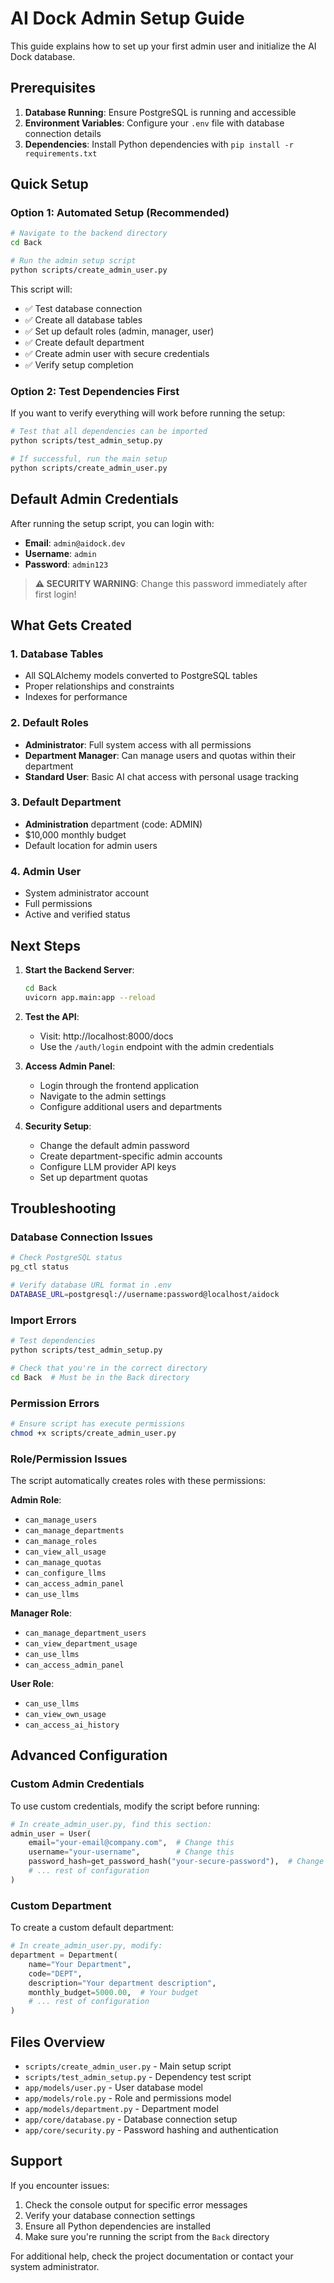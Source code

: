# AI Dock Admin Setup Guide

This guide explains how to set up your first admin user and initialize the AI Dock database.

## Prerequisites

1. **Database Running**: Ensure PostgreSQL is running and accessible
2. **Environment Variables**: Configure your `.env` file with database connection details
3. **Dependencies**: Install Python dependencies with `pip install -r requirements.txt`

## Quick Setup

### Option 1: Automated Setup (Recommended)

```bash
# Navigate to the backend directory
cd Back

# Run the admin setup script
python scripts/create_admin_user.py
```

This script will:
- ✅ Test database connection
- ✅ Create all database tables
- ✅ Set up default roles (admin, manager, user)
- ✅ Create default department
- ✅ Create admin user with secure credentials
- ✅ Verify setup completion

### Option 2: Test Dependencies First

If you want to verify everything will work before running the setup:

```bash
# Test that all dependencies can be imported
python scripts/test_admin_setup.py

# If successful, run the main setup
python scripts/create_admin_user.py
```

## Default Admin Credentials

After running the setup script, you can login with:

- **Email**: `admin@aidock.dev`
- **Username**: `admin`
- **Password**: `admin123`

> **⚠️ SECURITY WARNING**: Change this password immediately after first login!

## What Gets Created

### 1. Database Tables
- All SQLAlchemy models converted to PostgreSQL tables
- Proper relationships and constraints
- Indexes for performance

### 2. Default Roles
- **Administrator**: Full system access with all permissions
- **Department Manager**: Can manage users and quotas within their department
- **Standard User**: Basic AI chat access with personal usage tracking

### 3. Default Department
- **Administration** department (code: ADMIN)
- $10,000 monthly budget
- Default location for admin users

### 4. Admin User
- System administrator account
- Full permissions
- Active and verified status

## Next Steps

1. **Start the Backend Server**:
   ```bash
   cd Back
   uvicorn app.main:app --reload
   ```

2. **Test the API**:
   - Visit: http://localhost:8000/docs
   - Use the `/auth/login` endpoint with the admin credentials

3. **Access Admin Panel**:
   - Login through the frontend application
   - Navigate to the admin settings
   - Configure additional users and departments

4. **Security Setup**:
   - Change the default admin password
   - Create department-specific admin accounts
   - Configure LLM provider API keys
   - Set up department quotas

## Troubleshooting

### Database Connection Issues

```bash
# Check PostgreSQL status
pg_ctl status

# Verify database URL format in .env
DATABASE_URL=postgresql://username:password@localhost/aidock
```

### Import Errors

```bash
# Test dependencies
python scripts/test_admin_setup.py

# Check that you're in the correct directory
cd Back  # Must be in the Back directory
```

### Permission Errors

```bash
# Ensure script has execute permissions
chmod +x scripts/create_admin_user.py
```

### Role/Permission Issues

The script automatically creates roles with these permissions:

**Admin Role**:
- `can_manage_users`
- `can_manage_departments`
- `can_manage_roles`
- `can_view_all_usage`
- `can_manage_quotas`
- `can_configure_llms`
- `can_access_admin_panel`
- `can_use_llms`

**Manager Role**:
- `can_manage_department_users`
- `can_view_department_usage`
- `can_use_llms`
- `can_access_admin_panel`

**User Role**:
- `can_use_llms`
- `can_view_own_usage`
- `can_access_ai_history`

## Advanced Configuration

### Custom Admin Credentials

To use custom credentials, modify the script before running:

```python
# In create_admin_user.py, find this section:
admin_user = User(
    email="your-email@company.com",  # Change this
    username="your-username",        # Change this
    password_hash=get_password_hash("your-secure-password"),  # Change this
    # ... rest of configuration
)
```

### Custom Department

To create a custom default department:

```python
# In create_admin_user.py, modify:
department = Department(
    name="Your Department",
    code="DEPT",
    description="Your department description",
    monthly_budget=5000.00,  # Your budget
    # ... rest of configuration
)
```

## Files Overview

- `scripts/create_admin_user.py` - Main setup script
- `scripts/test_admin_setup.py` - Dependency test script
- `app/models/user.py` - User database model
- `app/models/role.py` - Role and permissions model
- `app/models/department.py` - Department model
- `app/core/database.py` - Database connection setup
- `app/core/security.py` - Password hashing and authentication

## Support

If you encounter issues:

1. Check the console output for specific error messages
2. Verify your database connection settings
3. Ensure all Python dependencies are installed
4. Make sure you're running the script from the `Back` directory

For additional help, check the project documentation or contact your system administrator.
